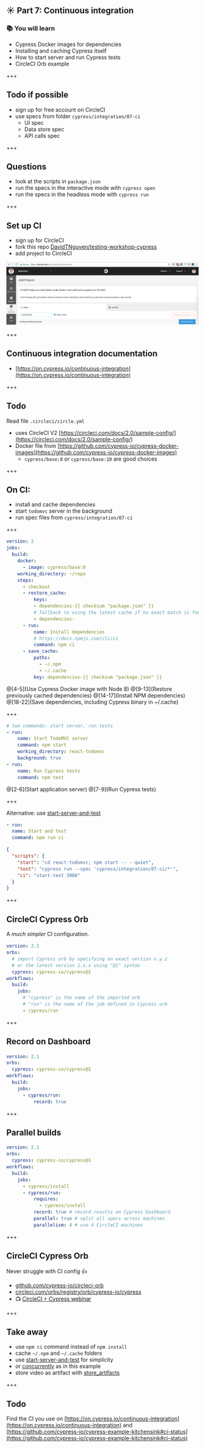 ## ☀️ Part 7: Continuous integration

### 📚 You will learn

- Cypress Docker images for dependencies
- Installing and caching Cypress itself
- How to start server and run Cypress tests
- CircleCI Orb example

+++

## Todo if possible

- sign up for free account on CircleCI
- use specs from folder `cypress/integration/07-ci`
  - UI spec
  - Data store spec
  - API calls spec

+++

## Questions

- look at the scripts in `package.json`
- run the specs in the interactive mode with `cypress open`
- run the specs in the headless mode with `cypress run`

+++

## Set up CI

- sign up for CircleCI
- fork this repo [DavidTNguyen/testing-workshop-cypress](https://github.com/DavidTNguyen/testing-workshop-cypress)
- add project to CircleCI

![Add project](/slides/07-ci/img/add-project.png)

+++

## Continuous integration documentation

- [https://on.cypress.io/continuous-integration](https://on.cypress.io/continuous-integration)

+++

## Todo

Read file `.circleci/circle.yml`

- uses CircleCI V2 [https://circleci.com/docs/2.0/sample-config/](https://circleci.com/docs/2.0/sample-config/)
- Docker file from [https://github.com/cypress-io/cypress-docker-images](https://github.com/cypress-io/cypress-docker-images)
  - `cypress/base:8` or `cypress/base:10` are good choices

+++

## On CI:

- install and cache dependencies
- start `todomvc` server in the background
- run spec files from `cypress/integration/07-ci`

+++

```yaml
version: 2
jobs:
  build:
    docker:
      - image: cypress/base:8
    working_directory: ~/repo
    steps:
      - checkout
      - restore_cache:
          keys:
          - dependencies-{{ checksum "package.json" }}
          # fallback to using the latest cache if no exact match is found
          - dependencies-
      - run:
          name: Install dependencies
          # https://docs.npmjs.com/cli/ci
          command: npm ci
      - save_cache:
          paths:
            - ~/.npm
            - ~/.cache
          key: dependencies-{{ checksum "package.json" }}
```

@[4-5](Use Cypress Docker image with Node 8)
@[9-13](Restore previously cached dependencies)
@[14-17](Install NPM dependencies)
@[18-22](Save dependencies, including Cypress binary in ~/.cache)

+++

```yaml
# two commands: start server, run tests
- run:
    name: Start TodoMVC server
    command: npm start
    working_directory: react-todomvc
    background: true
- run:
    name: Run Cypress tests
    command: npm test
```

@[2-6](Start application server)
@[7-9](Run Cypress tests)

+++

Alternative: use [start-server-and-test](https://github.com/bahmutov/start-server-and-test)

```yaml
- run:
  name: Start and test
  command: npm run ci
```

```json
{
  "scripts": {
    "start": "cd react-todomvc; npm start -- --quiet",
    "test": "cypress run --spec 'cypress/integration/07-ci/*'",
    "ci": "start-test 3000"
  }
}
```

+++

## CircleCI Cypress Orb

A *much simpler* CI configuration.

```yaml
version: 2.1
orbs:
  # import Cypress orb by specifying an exact version x.y.z
  # or the latest version 1.x.x using "@1" syntax
  cypress: cypress-io/cypress@1
workflows:
  build:
    jobs:
      # "cypress" is the name of the imported orb
      # "run" is the name of the job defined in Cypress orb
      - cypress/run
```

+++

## Record on Dashboard

```yaml
version: 2.1
orbs:
  cypress: cypress-io/cypress@1
workflows:
  build:
    jobs:
      - cypress/run:
          record: true
```

+++

## Parallel builds

```yaml
version: 2.1
orbs:
  cypress: cypress-io/cypress@1
workflows:
  build:
    jobs:
      - cypress/install
      - cypress/run:
          requires:
            - cypress/install
          record: true # record results on Cypress Dashboard
          parallel: true # split all specs across machines
          parallelism: 4 # use 4 CircleCI machines
```

+++

## CircleCI Cypress Orb

Never struggle with CI config 👍

- [github.com/cypress-io/circleci-orb](https://github.com/cypress-io/circleci-orb)
- [circleci.com/orbs/registry/orb/cypress-io/cypress](https://circleci.com/orbs/registry/orb/cypress-io/cypress)
- 📺 [CircleCI + Cypress webinar](https://youtu.be/J-xbNtKgXfY)

+++

## Take away

- use `npm ci` command instead of `npm install`
- cache `~/.npm` and `~/.cache` folders
- use [start-server-and-test](https://github.com/bahmutov/start-server-and-test) for simplicity
- or [concurrently](https://www.npmjs.com/package/concurrently) as in this example
- store video as artifact with [store_artifacts](https://circleci.com/docs/2.0/configuration-reference/#store_artifacts)

+++

## Todo

Find the CI you use on [https://on.cypress.io/continuous-integration](https://on.cypress.io/continuous-integration) and [https://github.com/cypress-io/cypress-example-kitchensink#ci-status](https://github.com/cypress-io/cypress-example-kitchensink#ci-status)

